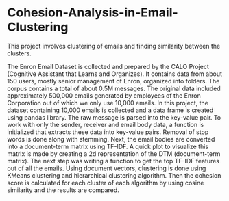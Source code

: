# Cohesion-Analysis-in-Email-Clustering
This project involves clustering of emails and finding similarity between the clusters.

The Enron Email Dataset  is collected and prepared by the CALO Project (Cognitive Assistant that Learns and Organizes). It contains data from about 150 users, mostly senior management of Enron, organized into folders. The corpus contains a total of about 0.5M messages. The original data included approximately 500,000 emails generated by employees of the Enron Corporation out of which we only use 10,000 emails. 
In this project, the dataset containing 10,000 emails is collected and a data frame is created using pandas library. The raw message is parsed into the key-value pair. To work with only the sender, receiver and email body data, a function is initialized that extracts these data into key-value pairs. Removal of stop words is done along with stemming. Next, the email bodies are converted into a document-term matrix using TF-IDF. A quick plot to visualize this matrix is made by creating a 2d representation of the DTM (document-term matrix). The next step was writing a function to get the top TF-IDF features out of all the emails. Using document vectors, clustering is done using KMeans clustering and hierarchical clustering algorithm. Then the cohesion score is calculated for each cluster of each algorithm by using cosine similarity and the results are compared.
